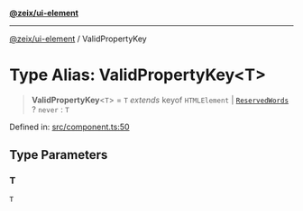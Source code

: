 [**@zeix/ui-element**](../README.md)

***

[@zeix/ui-element](../globals.md) / ValidPropertyKey

# Type Alias: ValidPropertyKey\<T\>

> **ValidPropertyKey**\<`T`\> = `T` *extends* keyof `HTMLElement` \| [`ReservedWords`](ReservedWords.md) ? `never` : `T`

Defined in: [src/component.ts:50](https://github.com/zeixcom/ui-element/blob/1e2981711e0b3b45697eacbe8601e2ce3440aa11/src/component.ts#L50)

## Type Parameters

### T

`T`
